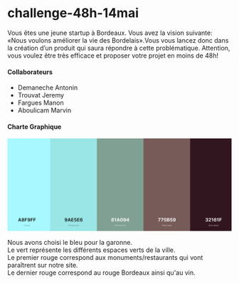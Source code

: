 # challenge-48h-14mai
Vous  êtes  une  jeune  startup  à  Bordeaux.  Vous  avez  la  vision  suivante: «Nous  voulons améliorer la vie des Bordelais».Vous vous lancez donc dans la création d’un produit qui saura répondre à cette problématique. Attention, vous voulez être très efficace et proposer votre projet  en  moins  de  48h!

#### Collaborateurs

- Demaneche Antonin
- Trouvat Jeremy
- Fargues Manon
- Aboulicam Marvin

#### Charte Graphique

![40% center](/0-charte-graphique/couleurs.jpg)

Nous avons choisi le bleu pour la garonne.  
Le vert représente les différents espaces verts de la ville.  
Le premier rouge correspond aux monuments/restaurants qui vont paraîtrent sur notre site.  
Le dernier rouge correspond au rouge Bordeaux ainsi qu'au vin.
